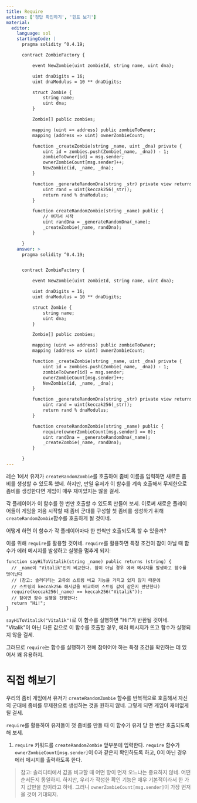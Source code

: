 ```yaml
---
title: Require
actions: ['정답 확인하기', '힌트 보기']
material:
  editor:
    language: sol
    startingCode: |
      pragma solidity ^0.4.19;

      contract ZombieFactory {

          event NewZombie(uint zombieId, string name, uint dna);

          uint dnaDigits = 16;
          uint dnaModulus = 10 ** dnaDigits;

          struct Zombie {
              string name;
              uint dna;
          }

          Zombie[] public zombies;

          mapping (uint => address) public zombieToOwner;
          mapping (address => uint) ownerZombieCount;

          function _createZombie(string _name, uint _dna) private {
              uint id = zombies.push(Zombie(_name, _dna)) - 1;
              zombieToOwner[id] = msg.sender;
              ownerZombieCount[msg.sender]++;
              NewZombie(id, _name, _dna);
          }

          function _generateRandomDna(string _str) private view returns (uint) {
              uint rand = uint(keccak256(_str));
              return rand % dnaModulus;
          }

          function createRandomZombie(string _name) public {
              // 여기서 시작
              uint randDna = _generateRandomDna(_name);
              _createZombie(_name, randDna);
          }

      }
    answer: >
      pragma solidity ^0.4.19;


      contract ZombieFactory {

          event NewZombie(uint zombieId, string name, uint dna);

          uint dnaDigits = 16;
          uint dnaModulus = 10 ** dnaDigits;

          struct Zombie {
              string name;
              uint dna;
          }

          Zombie[] public zombies;

          mapping (uint => address) public zombieToOwner;
          mapping (address => uint) ownerZombieCount;

          function _createZombie(string _name, uint _dna) private {
              uint id = zombies.push(Zombie(_name, _dna)) - 1;
              zombieToOwner[id] = msg.sender;
              ownerZombieCount[msg.sender]++;
              NewZombie(id, _name, _dna);
          }

          function _generateRandomDna(string _str) private view returns (uint) {
              uint rand = uint(keccak256(_str));
              return rand % dnaModulus;
          }

          function createRandomZombie(string _name) public {
              require(ownerZombieCount[msg.sender] == 0);
              uint randDna = _generateRandomDna(_name);
              _createZombie(_name, randDna);
          }

      }
---
```


레슨 1에서 유저가 `createRandomZombie`를 호출하여 좀비 이름을 입력하면 새로운 좀비를 생성할 수 있도록 했네. 하지만, 만일 유저가 이 함수를 계속 호출해서 무제한으로 좀비를 생성한다면 게임이 매우 재미있지는 않을 걸세. 

각 플레이어가 이 함수를 한 번만 호출할 수 있도록 만들어 보세. 이로써 새로운 플레이어들이 게임을 처음 시작할 때 좀비 군대를 구성할 첫 좀비를 생성하기 위해 `createRandomZombie`함수를 호출하게 될 것이네.

어떻게 하면 이 함수가 각 플레이어마다 한 번씩만 호출되도록 할 수 있을까? 

이를 위해 `require`를 활용할 것이네. `require`를 활용하면 특정 조건이 참이 아닐 때 함수가 에러 메시지를 발생하고 실행을 멈추게 되지: 

```
function sayHiToVitalik(string _name) public returns (string) {
  // _name이 "Vitalik"인지 비교한다. 참이 아닐 경우 에러 메시지를 발생하고 함수를 벗어난다
  // (참고: 솔리디티는 고유의 스트링 비교 기능을 가지고 있지 않기 때문에 
  // 스트링의 keccak256 해시값을 비교하여 스트링 값이 같은지 판단한다)
  require(keccak256(_name) == keccak256("Vitalik"));
  // 참이면 함수 실행을 진행한다:
  return "Hi!";
}
```

`sayHiToVitalik("Vitalik")`로 이 함수를 실행하면 "Hi!"가 반환될 것이네. "Vitalik"이 아닌 다른 값으로 이 함수를 호출할 경우, 에러 메시지가 뜨고 함수가 실행되지 않을 걸세.

그러므로 `require`는 함수를 실행하기 전에 참이어야 하는 특정 조건을 확인하는 데 있어서 꽤 유용하지.

# 직접 해보기

우리의 좀비 게임에서 유저가 `createRandomZombie` 함수를 반복적으로 호출해서 자신의 군대에 좀비를 무제한으로 생성하는 것을 원하지 않네. 그렇게 되면 게임이 재미없게 될 걸세. 

`require`를 활용하여 유저들이 첫 좀비를 만들 때 이 함수가 유저 당 한 번만 호출되도록 해 보세. 

1. `require` 키워드를 `createRandomZombie` 앞부분에 입력한다. `require` 함수가 `ownerZombieCount[msg.sender]`이 0과 같은지 확인하도록 하고, 0이 아닌 경우 에러 메시지를 출력하도록 한다.  

> 참고: 솔리디티에서 값을 비교할 때 어떤 항이 먼저 오느냐는 중요하지 않네. 어떤 순서든지 동일하지. 하지만, 우리가 작성한 확인 기능은 매우 기본적이라서 한 가지 값만을 참이라고 하네. 그러니 `ownerZombieCount[msg.sender]`이 가장 먼저 올 것이 기대되지.  